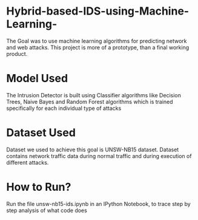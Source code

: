 # Hybrid-based-IDS-using-Machine-Learning-
The Goal was to use machine learning algorithms for predicting network and web attacks.
This project is more of a prototype, than a final working product.

# Model Used
The Intrusion Detector is built using Classifier algorithms like Decision Trees, Naive Bayes and Random Forest algorithms which is trained specifically for each individual type of attacks

# Dataset Used
Dataset we used to achieve this goal is UNSW-NB15 dataset. Dataset contains network traffic data during normal traffic and during execution of different attacks.

# How to Run?
Run the file unsw-nb15-ids.ipynb in an IPython Notebook, to trace step by step analysis of what code does

